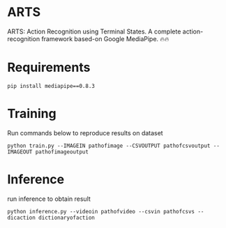 # ARTS
ARTS: Action Recognition using Terminal States. A complete action-recognition framework based-on Google MediaPipe. 🔥🔥
# Requirements
```pip install mediapipe==0.8.3```
# Training
Run commands below to reproduce results on  dataset

```python train.py --IMAGEIN pathofimage --CSVOUTPUT pathofcsvoutput --IMAGEOUT pathofimageoutput ```
# Inference
run inference to obtain result

```python inference.py --videoin pathofvideo --csvin pathofcsvs --dicaction dictionaryofaction ```

